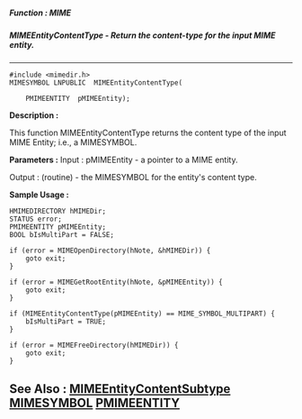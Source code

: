 ##### Function : MIME
##### MIMEEntityContentType - Return the content-type for the input MIME entity.
---
```
#include <mimedir.h>
MIMESYMBOL LNPUBLIC  MIMEEntityContentType(

	PMIMEENTITY  pMIMEEntity);
```
**Description :**

This function MIMEEntityContentType returns the content type of the input MIME 
Entity; i.e., a MIMESYMBOL.

**Parameters :**
Input :
pMIMEEntity  -  a pointer to a MIME entity.

Output :
(routine)  -  the MIMESYMBOL for the entity's content type.



**Sample Usage :**
```
HMIMEDIRECTORY hMIMEDir;
STATUS error;
PMIMEENTITY pMIMEEntity;
BOOL bIsMultiPart = FALSE;

if (error = MIMEOpenDirectory(hNote, &hMIMEDir)) {
	goto exit;
}

if (error = MIMEGetRootEntity(hNote, &pMIMEEntity)) {
	goto exit;
}

if (MIMEEntityContentType(pMIMEEntity) == MIME_SYMBOL_MULTIPART) {
	bIsMultiPart = TRUE;
}

if (error = MIMEFreeDirectory(hMIMEDir)) {
	goto exit;
}

```
**See Also :**
[MIMEEntityContentSubtype](/domino-c-api-docs/reference/Func/MIMEEntityContentSubtype)
[MIMESYMBOL](/domino-c-api-docs/reference/Data/MIMESYMBOL)
[PMIMEENTITY](/domino-c-api-docs/reference/Data/PMIMEENTITY)
---
